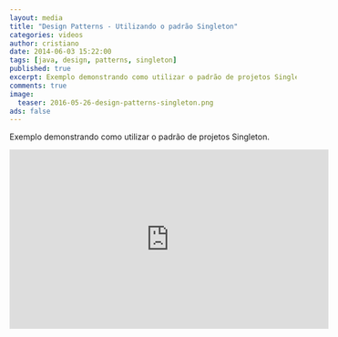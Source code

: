 ```yaml
---
layout: media
title: "Design Patterns - Utilizando o padrão Singleton"
categories: videos
author: cristiano
date: 2014-06-03 15:22:00
tags: [java, design, patterns, singleton]
published: true
excerpt: Exemplo demonstrando como utilizar o padrão de projetos Singleton.
comments: true
image:
  teaser: 2016-05-26-design-patterns-singleton.png
ads: false
---
```


Exemplo demonstrando como utilizar o padrão de projetos Singleton.

<iframe width="560" height="315" src="https://www.youtube.com/embed/XmHMRmjxVmo" frameborder="0" allowfullscreen></iframe>
